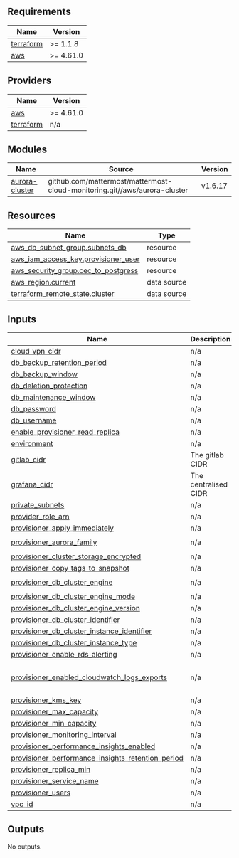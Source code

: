 <!-- BEGIN_TF_DOCS -->
## Requirements

| Name | Version |
|------|---------|
| <a name="requirement_terraform"></a> [terraform](#requirement\_terraform) | >= 1.1.8 |
| <a name="requirement_aws"></a> [aws](#requirement\_aws) | >= 4.61.0 |

## Providers

| Name | Version |
|------|---------|
| <a name="provider_aws"></a> [aws](#provider\_aws) | >= 4.61.0 |
| <a name="provider_terraform"></a> [terraform](#provider\_terraform) | n/a |

## Modules

| Name | Source | Version |
|------|--------|---------|
| <a name="module_aurora-cluster"></a> [aurora-cluster](#module\_aurora-cluster) | github.com/mattermost/mattermost-cloud-monitoring.git//aws/aurora-cluster | v1.6.17 |

## Resources

| Name | Type |
|------|------|
| [aws_db_subnet_group.subnets_db](https://registry.terraform.io/providers/hashicorp/aws/latest/docs/resources/db_subnet_group) | resource |
| [aws_iam_access_key.provisioner_user](https://registry.terraform.io/providers/hashicorp/aws/latest/docs/resources/iam_access_key) | resource |
| [aws_security_group.cec_to_postgress](https://registry.terraform.io/providers/hashicorp/aws/latest/docs/resources/security_group) | resource |
| [aws_region.current](https://registry.terraform.io/providers/hashicorp/aws/latest/docs/data-sources/region) | data source |
| [terraform_remote_state.cluster](https://registry.terraform.io/providers/hashicorp/terraform/latest/docs/data-sources/remote_state) | data source |

## Inputs

| Name | Description | Type | Default | Required |
|------|-------------|------|---------|:--------:|
| <a name="input_cloud_vpn_cidr"></a> [cloud\_vpn\_cidr](#input\_cloud\_vpn\_cidr) | n/a | `list(string)` | n/a | yes |
| <a name="input_db_backup_retention_period"></a> [db\_backup\_retention\_period](#input\_db\_backup\_retention\_period) | n/a | `string` | n/a | yes |
| <a name="input_db_backup_window"></a> [db\_backup\_window](#input\_db\_backup\_window) | n/a | `string` | n/a | yes |
| <a name="input_db_deletion_protection"></a> [db\_deletion\_protection](#input\_db\_deletion\_protection) | n/a | `bool` | `true` | no |
| <a name="input_db_maintenance_window"></a> [db\_maintenance\_window](#input\_db\_maintenance\_window) | n/a | `string` | n/a | yes |
| <a name="input_db_password"></a> [db\_password](#input\_db\_password) | n/a | `string` | n/a | yes |
| <a name="input_db_username"></a> [db\_username](#input\_db\_username) | n/a | `string` | n/a | yes |
| <a name="input_enable_provisioner_read_replica"></a> [enable\_provisioner\_read\_replica](#input\_enable\_provisioner\_read\_replica) | n/a | `bool` | `true` | no |
| <a name="input_environment"></a> [environment](#input\_environment) | n/a | `string` | n/a | yes |
| <a name="input_gitlab_cidr"></a> [gitlab\_cidr](#input\_gitlab\_cidr) | The gitlab CIDR | `list(any)` | n/a | yes |
| <a name="input_grafana_cidr"></a> [grafana\_cidr](#input\_grafana\_cidr) | The centralised CIDR | `list(any)` | n/a | yes |
| <a name="input_private_subnets"></a> [private\_subnets](#input\_private\_subnets) | n/a | `list(string)` | n/a | yes |
| <a name="input_provider_role_arn"></a> [provider\_role\_arn](#input\_provider\_role\_arn) | n/a | `string` | `""` | no |
| <a name="input_provisioner_apply_immediately"></a> [provisioner\_apply\_immediately](#input\_provisioner\_apply\_immediately) | n/a | `bool` | `false` | no |
| <a name="input_provisioner_aurora_family"></a> [provisioner\_aurora\_family](#input\_provisioner\_aurora\_family) | n/a | `string` | `"aurora-postgresql13"` | no |
| <a name="input_provisioner_cluster_storage_encrypted"></a> [provisioner\_cluster\_storage\_encrypted](#input\_provisioner\_cluster\_storage\_encrypted) | n/a | `bool` | `true` | no |
| <a name="input_provisioner_copy_tags_to_snapshot"></a> [provisioner\_copy\_tags\_to\_snapshot](#input\_provisioner\_copy\_tags\_to\_snapshot) | n/a | `bool` | `true` | no |
| <a name="input_provisioner_db_cluster_engine"></a> [provisioner\_db\_cluster\_engine](#input\_provisioner\_db\_cluster\_engine) | n/a | `string` | `"aurora-postgresql"` | no |
| <a name="input_provisioner_db_cluster_engine_mode"></a> [provisioner\_db\_cluster\_engine\_mode](#input\_provisioner\_db\_cluster\_engine\_mode) | n/a | `string` | `"provisioned"` | no |
| <a name="input_provisioner_db_cluster_engine_version"></a> [provisioner\_db\_cluster\_engine\_version](#input\_provisioner\_db\_cluster\_engine\_version) | n/a | `string` | `"13.8"` | no |
| <a name="input_provisioner_db_cluster_identifier"></a> [provisioner\_db\_cluster\_identifier](#input\_provisioner\_db\_cluster\_identifier) | n/a | `string` | n/a | yes |
| <a name="input_provisioner_db_cluster_instance_identifier"></a> [provisioner\_db\_cluster\_instance\_identifier](#input\_provisioner\_db\_cluster\_instance\_identifier) | n/a | `string` | n/a | yes |
| <a name="input_provisioner_db_cluster_instance_type"></a> [provisioner\_db\_cluster\_instance\_type](#input\_provisioner\_db\_cluster\_instance\_type) | n/a | `string` | `"db.serverless"` | no |
| <a name="input_provisioner_enable_rds_alerting"></a> [provisioner\_enable\_rds\_alerting](#input\_provisioner\_enable\_rds\_alerting) | n/a | `bool` | `false` | no |
| <a name="input_provisioner_enabled_cloudwatch_logs_exports"></a> [provisioner\_enabled\_cloudwatch\_logs\_exports](#input\_provisioner\_enabled\_cloudwatch\_logs\_exports) | n/a | `list(string)` | <pre>[<br>  "postgresql"<br>]</pre> | no |
| <a name="input_provisioner_kms_key"></a> [provisioner\_kms\_key](#input\_provisioner\_kms\_key) | n/a | `string` | n/a | yes |
| <a name="input_provisioner_max_capacity"></a> [provisioner\_max\_capacity](#input\_provisioner\_max\_capacity) | n/a | `number` | `4` | no |
| <a name="input_provisioner_min_capacity"></a> [provisioner\_min\_capacity](#input\_provisioner\_min\_capacity) | n/a | `number` | `0.5` | no |
| <a name="input_provisioner_monitoring_interval"></a> [provisioner\_monitoring\_interval](#input\_provisioner\_monitoring\_interval) | n/a | `number` | n/a | yes |
| <a name="input_provisioner_performance_insights_enabled"></a> [provisioner\_performance\_insights\_enabled](#input\_provisioner\_performance\_insights\_enabled) | n/a | `bool` | n/a | yes |
| <a name="input_provisioner_performance_insights_retention_period"></a> [provisioner\_performance\_insights\_retention\_period](#input\_provisioner\_performance\_insights\_retention\_period) | n/a | `number` | `7` | no |
| <a name="input_provisioner_replica_min"></a> [provisioner\_replica\_min](#input\_provisioner\_replica\_min) | n/a | `number` | n/a | yes |
| <a name="input_provisioner_service_name"></a> [provisioner\_service\_name](#input\_provisioner\_service\_name) | n/a | `string` | `"provisioner"` | no |
| <a name="input_provisioner_users"></a> [provisioner\_users](#input\_provisioner\_users) | n/a | `list(string)` | n/a | yes |
| <a name="input_vpc_id"></a> [vpc\_id](#input\_vpc\_id) | n/a | `string` | n/a | yes |

## Outputs

No outputs.
<!-- END_TF_DOCS -->